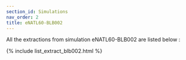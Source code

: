 ```yaml
---
section_id: Simulations
nav_order: 2
title: eNATL60-BLB002
---
```


All the extractions from simulation eNATL60-BLB002 are listed below :

{% include list_extract_blb002.html %}

